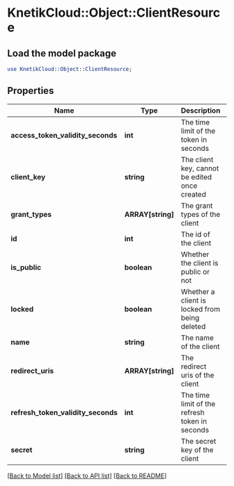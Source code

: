 # KnetikCloud::Object::ClientResource

## Load the model package
```perl
use KnetikCloud::Object::ClientResource;
```

## Properties
Name | Type | Description | Notes
------------ | ------------- | ------------- | -------------
**access_token_validity_seconds** | **int** | The time limit of the token in seconds | [optional] 
**client_key** | **string** | The client key, cannot be edited once created | 
**grant_types** | **ARRAY[string]** | The grant types of the client | [optional] 
**id** | **int** | The id of the client | [optional] 
**is_public** | **boolean** | Whether the client is public or not | [optional] 
**locked** | **boolean** | Whether a client is locked from being deleted | [optional] 
**name** | **string** | The name of the client | 
**redirect_uris** | **ARRAY[string]** | The redirect uris of the client | [optional] 
**refresh_token_validity_seconds** | **int** | The time limit of the refresh token in seconds | [optional] 
**secret** | **string** | The secret key of the client | 

[[Back to Model list]](../README.md#documentation-for-models) [[Back to API list]](../README.md#documentation-for-api-endpoints) [[Back to README]](../README.md)


